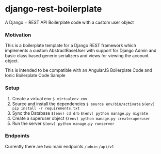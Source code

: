 # django-rest-boilerplate
A Django + REST API Boilerplate code with a custom user object

### Motivation
This is a boilerplate template for a Django REST framework which implements a custom AbstractBaseUser
with support for Django Admin and basic class based generic serializers and views for viewing the account object.

This is intended to be compatible with an AngularJS Boilerplate Code and Ionic Boilerplate Code Sample

### Setup
1. Create a virtual env
```$ virtualenv env```
2. Source and install the dependencies
```$ source env/bin/activate```
```$(env) pip install -r requirements.txt```
3. Sync the Database
```$(env) cd drb```
```$(env) python manage.py migrate```
4. Create a superuser object
```$(env) python manage.py createsuperuser```
5. Run the server
```$(env) python manage.py runserver```


### Endpoints
Currently there are two main endpoints
```/admin```
```/api/v1```

